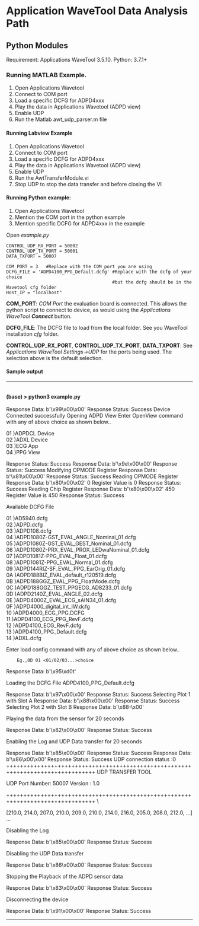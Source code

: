 # Application WaveTool Data Analysis Path

## Python Modules

Requirement: Applications WaveTool 3.5.10.
Python: 3.7.1+

### Running MATLAB Example. 
1.	Open Applications Wavetool
2.	Connect to COM port
3.	Load a specific DCFG for ADPD4xxx
4.	Play the data in Applications Wavetool (ADPD view)
5.	Enable UDP
6.	Run the Matlab awt_udp_parser.m file

#### Running Labview Example
1.	Open Applications Wavetool
2.	Connect to COM port
3.	Load a specific DCFG for ADPD4xxx
4.	Play the data in Applications Wavetool (ADPD view)
5.	Enable UDP
6.  Run the AwtTransferModule.vi
7.  Stop UDP to stop the data transfer and before closing the VI

#### Running Python example:
1.	Open Applications Wavetool
2.	Mention the COM port in the python example
3.	Mention specific DCFG for ADPD4xxx in the example

Open *example.py*

```
CONTROL_UDP_RX_PORT = 50002
CONTROL_UDP_TX_PORT = 50001
DATA_TXPORT = 50007

COM_PORT = 3   #Replace with the COM port you are using
DCFG_FILE = 'ADPD4100_PPG_Default.dcfg' #Replace with the dcfg of your choice 
                                        #but the dcfg should be in the Wavetool cfg folder
Host_IP = "localhost"
```
**COM_PORT**: *COM Port* the evaluation board is connected. This allows the python script to connect to device, as would using the *Applications WaveTool **Connect*** button.

**DCFG_FILE**: The DCFG file to load from the local folder. See you WaveTool installation *cfg* folder.

**CONTROL_UDP_RX_PORT**, **CONTROL_UDP_TX_PORT**, **DATA_TXPORT**: See *Applications WaveTool Settings->UDP* for the ports being used. The selection above is the default selection.

#### Sample output

---
\
**(base) > python3 example.py**\
\
Response Data:  b'\x99\x00\x00'
Response Status: Success
Device Connected successfully
Opening ADPD View
Enter OpenView command with any of above choice as shown below..

01 )ADPDCL Device \
02 )ADXL Device \
03 )ECG App \
04 )PPG View 

Response Status: Success
Response Data:  b'\x9e\x00\x00'
Response Status: Success
Modifying OPMODE Register
Response Data:  b'\x81\x00\x00'
Response Status: Success
Reading OPMODE Register
Response Data:  b'\x80\x00\x02' 0
Register Value is  0
Response Status: Success
Reading Chip Register
Response Data:  b'\x80\x00\x02' 450
Register Value is  450
Response Status: Success

Available DCFG File

01 )AD5940.dcfg \
02 )ADPD.dcfg \
03 )ADPD108.dcfg \
04 )ADPD1080Z-GST_EVAL_ANGLE_Nominal_01.dcfg \
05 )ADPD1080Z-GST_EVAL_GEST_Nominal_01.dcfg \
06 )ADPD1080Z-PRX_EVAL_PROX_LEDwaNominal_01.dcfg\
07 )ADPD1081Z-PPG_EVAL_Float_01.dcfg \
08 )ADPD1081Z-PPG_EVAL_Normal_01.dcfg \
09 )ADPD144RIZ-SF_EVAL_PPG_EarOrig_01.dcfg \
0A )ADPD188BIZ_EVAL_default_r120519.dcfg \
0B )ADPD188GGZ_EVAL_PPG_FloatMode.dcfg \
0C )ADPD188GGZ_TEST_PPGECG_AD8233_01.dcfg \
0D )ADPD2140Z_EVAL_ANGLE_02.dcfg \
0E )ADPD4000Z_EVAL_ECG_sAIN34_01.dcfg \
0F )ADPD4000_digital_int_IW.dcfg \
10 )ADPD4000_ECG_PPG.DCFG \
11 )ADPD4100_ECG_PPG_RevF.dcfg \
12 )ADPD4100_ECG_RevF.dcfg \
13 )ADPD4100_PPG_Default.dcfg \
14 )ADXL.dcfg

Enter load config command with any of above choice as shown below..

        Eg.,0D 01 <01/02/03...>choice

Response Data:  b'\x95\xd0t'

Loading the DCFG File ADPD4100_PPG_Default.dcfg 

Response Data:  b'\x97\x00\x00'
Response Status: Success
Selecting Plot 1 with Slot A
Response Data:  b'\x88\x00\x00'
Response Status: Success
Selecting Plot 2 with Slot B
Response Data:  b'\x88-\x00'

Playing the data from the sensor for 20 seconds 

Response Data:  b'\x82\x00\x00'
Response Status: Success

Enabling the Log and UDP Data transfer for 20 seconds 

Response Data:  b'\x85\x00\x00'
Response Status: Success
Response Data:  b'\x86\x00\x00'
Response Status: Success
UDP connection status :0
++++++++++++++++++++++++++++++++++++++++++++++++++++++++++++++++++++++++++++++++
                        UDP TRANSFER TOOL

UDP Port Number: 50007
Version        : 1.0

++++++++++++++++++++++++++++++++++++++++++++++++++++++++++++++++++++++++++++++++ \

[210.0, 214.0, 207.0, 210.0, 209.0, 210.0, 214.0, 216.0, 205.0, 208.0, 212.0, ...] 
... 

Disabling the Log 

Response Data:  b'\x85\x00\x00'
Response Status: Success

Disabling the UDP Data transfer

Response Data:  b'\x86\x00\x00'
Response Status: Success

Stopping the Playback of the ADPD sensor data 

Response Data:  b'\x83\x00\x00'
Response Status: Success

Disconnecting the device 

Response Data:  b'\x91\x00\x00'
Response Status: Success

---

